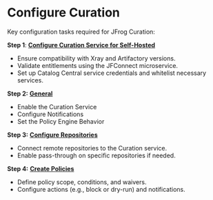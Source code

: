 # Configure Curation

Key configuration tasks required for JFrog Curation:

**Step 1**: [**Configure Curation Service for Self-Hosted**](configure-curation-for-self-hosted.md)

* Ensure compatibility with Xray and Artifactory versions.
* Validate entitlements using the JFConnect microservice.
* Set up Catalog Central service credentials and whitelist necessary services.

**Step 2:** [**General**](general.md)

* Enable the Curation Service
* Configure Notifications
* Set the Policy Engine Behavior

**Step 3:** [**Configure Repositories**](configure-repositories/)

* Connect remote repositories to the Curation service.
* Enable pass-through on specific repositories if needed.

**Step 4:** [**Create Policies**](create-policies/)

* Define policy scope, conditions, and waivers.
* Configure actions (e.g., block or dry-run) and notifications.



